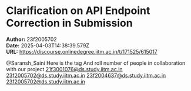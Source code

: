 # Clarification on API Endpoint Correction in Submission

**Author:** 23f2005702  
**Date:** 2025-04-03T14:38:39.579Z  
**URL:** https://discourse.onlinedegree.iitm.ac.in/t/171525/615017

@Saransh_Saini
Here is the tag
And roll number  of people in collaboration with our project
21f3001076@ds.study.iitm.ac.in
23f2005702@ds.study.iitm.ac.in
23f2004637@ds.study.iitm.ac.in
23f2005702@ds.study.iitm.ac.in
